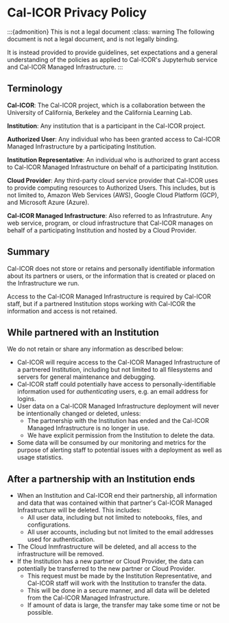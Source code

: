 # Cal-ICOR Privacy Policy

:::{admonition} This is not a legal document
:class: warning
The following document is not a legal document, and is not legally binding.

It is instead provided to provide guidelines, set expectations and a general
understanding of the policies as applied to Cal-ICOR's Jupyterhub service and
Cal-ICOR Managed Infrastructure.
:::

## Terminology

**Cal-ICOR**: The Cal-ICOR project, which is a collaboration between the University
of California, Berkeley and the California Learning Lab.

**Institution**: Any institution that is a participant in the Cal-ICOR project.

**Authorized User**: Any individual who has been granted access to Cal-ICOR Managed
Infrastructure by a participating Institution.

**Institution Representative**: An individual who is authorized to grant access to
Cal-ICOR Managed Infrastructure on behalf of a participating Institution.

**Cloud Provider**: Any third-party cloud service provider that Cal-ICOR uses
to provide computing resources to Authorized Users.  This includes, but is not
limited to, Amazon Web Services (AWS), Google Cloud Platform (GCP), and
Microsoft Azure (Azure).

**Cal-ICOR Managed Infrastructure**: Also referred to as Infrastruture.  Any
web service, program, or cloud infrastructure that Cal-ICOR manages on behalf
of a participating Institution and hosted by a Cloud Provider.

## Summary

Cal-ICOR does not store or retains and personally identifiable information
about its partners or users, or the information that is created or placed on
the Infrastructure we run.

Access to the Cal-ICOR Managed Infrastructure is required by Cal-ICOR staff,
but if a partnered Institution stops working with Cal-ICOR the information and
access is not retained.

## While partnered with an Institution

We do not retain or share any information as described below:

- Cal-ICOR will require access to the Cal-ICOR Managed Infrastructure of a
  partnered Institution, including but not limited to all filesystems and
  servers for general maintenance and debugging.
- Cal-ICOR staff could potentially have access to personally-identifiable
  information used for _authenticating_ users, e.g. an email address for
  logins.
- User data on a Cal-ICOR Managed Infrastructure deployment will never be
  intentionally changed or deleted, unless:
  - The partnership with the Institution has ended and the Cal-ICOR Managed
    Infrastructure is no longer in use.
  - We have explicit permission from the Institution to delete the data.
- Some data will be consumed by our monitoring and metrics for the purpose of
  alerting staff to potential issues with a deployment as well as usage
  statistics.

## After a partnership with an Institution ends

- When an Institution and Cal-ICOR end their partnership, all information and
  data that was contained within that partner's Cal-ICOR Managed Infrastructure
  will be deleted.  This includes:
  - All user data, including but not limited to notebooks, files, and
    configurations.
  - All user accounts, including but not limited to the email addresses used
    for authentication.
- The Cloud Inmfrastructure will be deleted, and all access to the
  infrastructure will be removed.
- If the Institution has a new partner or Cloud Provider, the data can
  potentially be transferred to the new partner or Cloud Provider.
  - This request must be made by the Institution Representative, and 
    Cal-ICOR staff will work with the Institution to transfer the data.
  - This will be done in a secure manner, and all data will be deleted from
    the Cal-ICOR Managed Infrastructure.
  - If amount of data is large, the transfer may take some time or not be
    possible.
